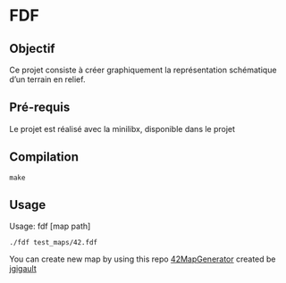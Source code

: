 # FDF

## Objectif
Ce projet consiste à créer graphiquement la représentation schématique d’un
terrain en relief.

## Pré-requis
Le projet est réalisé avec la minilibx, disponible dans le projet

## Compilation
```
make
```

## Usage
Usage: fdf [map path]
```
./fdf test_maps/42.fdf
```

You can create new map by using this repo [42MapGenerator](https://github.com/jgigault/42MapGenerator) created be 
[jgigault](https://github.com/jgigault)
